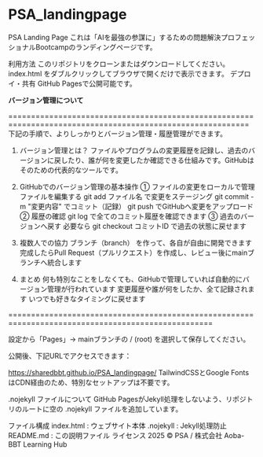 # PSA_landingpage
PSA Landing Page
これは「AIを最強の参謀に」するための問題解決プロフェッショナルBootcampのランディングページです。

利用方法
このリポジトリをクローンまたはダウンロードしてください。
index.html をダブルクリックしてブラウザで開くだけで表示できます。
デプロイ・共有
GitHub Pagesで公開可能です。

**バージョン管理について**

===========================================================================================================
下記の手順で、よりしっかりとバージョン管理・履歴管理ができます。

1. バージョン管理とは？
ファイルやプログラムの変更履歴を記録し、過去のバージョンに戻したり、誰が何を変更したか確認できる仕組みです。GitHubはそのための代表的なツールです。

2. GitHubでのバージョン管理の基本操作
① ファイルの変更をローカルで管理
ファイルを編集する
git add ファイル名 で変更をステージング
git commit -m "変更内容" でコミット（記録）
git push でGitHubへ変更をアップロード
② 履歴の確認
git log で全てのコミット履歴を確認できます
③ 過去のバージョンへ戻す
必要なら git checkout コミットID で過去の状態に戻せます
3. 複数人での協力
ブランチ（branch） を作って、各自が自由に開発できます
完成したらPull Request（プルリクエスト）を作成し、レビュー後にmainブランチへ統合します
4. まとめ
何も特別なことをしなくても、GitHubで管理していれば自動的にバージョン管理が行われています
変更履歴や誰が何をしたか、全て記録されます
いつでも好きなタイミングに戻せます

===================================================================================================

設定から「Pages」→ mainブランチの / (root) を選択して保存してください。

公開後、下記URLでアクセスできます：

https://sharedbbt.github.io/PSA_landingpage/
TailwindCSSとGoogle FontsはCDN経由のため、特別なセットアップは不要です。

.nojekyll ファイルについて
GitHub PagesがJekyll処理をしないよう、リポジトリのルートに空の .nojekyll ファイルを追加しています。

ファイル構成
index.html : ウェブサイト本体
.nojekyll : Jekyll処理防止
README.md : この説明ファイル
ライセンス
2025 © PSA / 株式会社 Aoba-BBT Learning Hub
